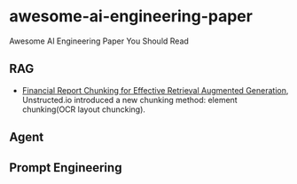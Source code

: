 # awesome-ai-engineering-paper
Awesome AI Engineering Paper You Should Read


## RAG
- [Financial Report Chunking for Effective Retrieval Augmented Generation](https://arxiv.org/pdf/2402.05131), Unstructed.io introduced a new chunking method: element chunking(OCR layout chuncking).


## Agent


## Prompt Engineering
